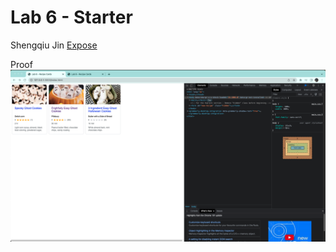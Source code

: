 # Lab 6 - Starter
Shengqiu Jin 
[Expose](https://sjin799.github.io/Lab6_Starter/index.html)

Proof 
![Working](Proof.png)